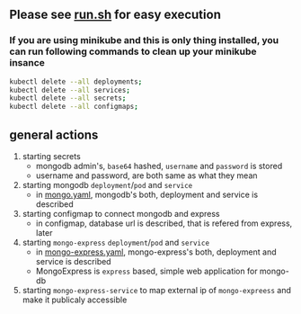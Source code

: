 ## Please see [run.sh](https://github.com/levankhelo/Kubernetes-Practical-Training/blob/main/mongo/run.sh) for easy execution

### If you are using minikube and this is only thing installed, you can run following commands to clean up your minikube insance
```bash
kubectl delete --all deployments;
kubectl delete --all services;
kubectl delete --all secrets;
kubectl delete --all configmaps;
```
## general actions
 1. starting secrets
    - mongodb admin's, `base64` hashed, `username` and `password` is stored
    - username and password, are both same as what they mean
 2. starting mongodb `deployment`/`pod` and `service`
    - in [mongo.yaml](https://github.com/levankhelo/Kubernetes-Practical-Training/blob/main/mongo/mongo.yaml), mongodb's both, deployment and service is described
 3. starting configmap to connect mongodb and express
    - in configmap, database url is described, that is refered from express, later
 4. starting `mongo-express` `deployment`/`pod` and `service`
    - in [mongo-express.yaml](https://github.com/levankhelo/Kubernetes-Practical-Training/blob/main/mongo/mongo-express.yaml), mongo-express's both, deployment and service is described  
    - MongoExpress is `express` based, simple web application for mongo-db
 5. starting `mongo-express-service` to map external ip of `mongo-expreess` and make it publicaly accessible